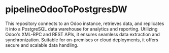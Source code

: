 # pipelineOdooToPostgresDW
This repository connects to an Odoo instance, retrieves data, and replicates it into a PostgreSQL data warehouse for analytics and reporting. Utilizing Odoo's XML-RPC and REST APIs, it ensures seamless data extraction and synchronization. Suitable for on-premises or cloud deployments, it offers secure and scalable data handling.
